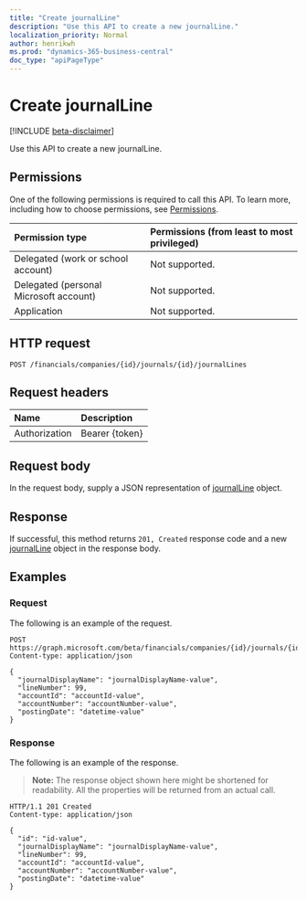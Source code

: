 ```yaml
---
title: "Create journalLine"
description: "Use this API to create a new journalLine."
localization_priority: Normal
author: henrikwh
ms.prod: "dynamics-365-business-central"
doc_type: "apiPageType"
---
```


# Create journalLine

[!INCLUDE [beta-disclaimer](../../includes/beta-disclaimer.md)]

Use this API to create a new journalLine.

## Permissions

One of the following permissions is required to call this API. To learn more, including how to choose permissions, see [Permissions](/graph/permissions-reference).

| Permission type                        | Permissions (from least to most privileged) |
|:---------------------------------------|:--------------------------------------------|
| Delegated (work or school account)     | Not supported. |
| Delegated (personal Microsoft account) | Not supported. |
| Application                            | Not supported. |

## HTTP request

<!-- { "blockType": "ignored" } -->

```http
POST /financials/companies/{id}/journals/{id}/journalLines
```

## Request headers

| Name          | Description   |
|:--------------|:--------------|
| Authorization | Bearer {token} |

## Request body

In the request body, supply a JSON representation of [journalLine](../resources/journalline.md) object.

## Response

If successful, this method returns `201, Created` response code and a new [journalLine](../resources/dynamics-journalline.md) object in the response body.

## Examples

### Request

The following is an example of the request.
<!-- {
  "blockType": "request",
  "name": "create_journalline_from_journal"
}-->

```http
POST https://graph.microsoft.com/beta/financials/companies/{id}/journals/{id}/journalLines
Content-type: application/json

{
  "journalDisplayName": "journalDisplayName-value",
  "lineNumber": 99,
  "accountId": "accountId-value",
  "accountNumber": "accountNumber-value",
  "postingDate": "datetime-value"
}
```

### Response

The following is an example of the response.

> **Note:** The response object shown here might be shortened for readability. All the properties will be returned from an actual call.

<!-- {
  "blockType": "response",
  "truncated": true,
  "@odata.type": "microsoft.graph.journalLine"
} -->

```http
HTTP/1.1 201 Created
Content-type: application/json

{
  "id": "id-value",
  "journalDisplayName": "journalDisplayName-value",
  "lineNumber": 99,
  "accountId": "accountId-value",
  "accountNumber": "accountNumber-value",
  "postingDate": "datetime-value"
}
```

<!-- uuid: 16cd6b66-4b1a-43a1-adaf-3a886856ed98
2019-02-04 14:57:30 UTC -->
<!-- {
  "type": "#page.annotation",
  "description": "Create journalLine",
  "keywords": "",
  "section": "documentation",
  "tocPath": ""
}-->